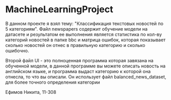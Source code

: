 # MachineLearningProject

В данном проекте я взял тему: "Классификация текстовых новостей по 5 категориям". Файл newspapers содержит обучение модели на датасете и результатом ее выполнения является статистика по кол-ву категорий новостей в папке bbc и матрица ошибок, которая показывает сколько новостей он отнес в правильную категорию и сколько ошибочно.

Второй файл UI - это полноценная программа которая завязана на обученной модели, в данной программе вы можете описать новость на английском языке, и программа выдаст категорию к которой она отнесла, то что вы описали. Он использует файл balanced_news_dataset, для более точного определения категории

Ефимов Никита, 11-308
